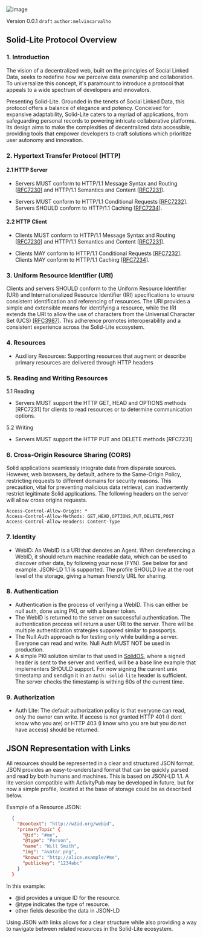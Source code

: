 ![image](https://github.com/solid-lite/draft-spec/assets/65864/d9b22bad-de6c-4f8a-97ec-827b1caafa56)

Version 0.0.1 `draft` `author:melvincarvalho`

## Solid-Lite Protocol Overview

### 1. Introduction

The vision of a decentralized web, built on the principles of Social Linked Data, seeks to redefine how we perceive data ownership and collaboration. To universalize this concept, it's paramount to introduce a protocol that appeals to a wide spectrum of developers and innovators.

Presenting Solid-Lite. Grounded in the tenets of Social Linked Data, this protocol offers a balance of elegance and potency. Conceived for expansive adaptability, Solid-Lite caters to a myriad of applications, from safeguarding personal records to powering intricate collaborative platforms. Its design aims to make the complexities of decentralized data accessible, providing tools that empower developers to craft solutions which prioritize user autonomy and innovation.

### 2. Hypertext Transfer Protocol (HTTP)

#### 2.1 HTTP Server

- Servers MUST conform to HTTP/1.1 Message Syntax and Routing [[RFC7230](https://solidproject.org/TR/protocol#bib-rfc7230)] and HTTP/1.1 Semantics and Content [[RFC7231](https://solidproject.org/TR/protocol#bib-rfc7231)].

- Servers MUST conform to HTTP/1.1 Conditional Requests [[RFC7232](https://solidproject.org/TR/protocol#bib-rfc7232)]. Servers SHOULD conform to HTTP/1.1 Caching [[RFC7234](https://solidproject.org/TR/protocol#bib-rfc7234)]. 

#### 2.2 HTTP Client

- Clients MUST conform to HTTP/1.1 Message Syntax and Routing [[RFC7230](https://solidproject.org/TR/protocol#bib-rfc7230)] and HTTP/1.1 Semantics and Content [[RFC7231](https://solidproject.org/TR/protocol#bib-rfc7231)]. 

- Clients MAY conform to HTTP/1.1 Conditional Requests [[RFC7232](https://solidproject.org/TR/protocol#bib-rfc7232)]. Clients MAY conform to HTTP/1.1 Caching [[RFC7234](https://solidproject.org/TR/protocol#bib-rfc7234)]. 

### 3. Uniform Resource Identifier (URI)

Clients and servers SHOULD conform to the Uniform Resource Identifier (URI) and Internationalized Resource Identifier (IRI) specifications to ensure consistent identification and referencing of resources. The URI provides a simple and extensible means for identifying a resource, while the IRI extends the URI to allow the use of characters from the Universal Character Set (UCS) [[RFC3987](https://solidproject.org/TR/protocol#bib-rfc3987)]. This adherence promotes interoperability and a consistent experience across the Solid-Lite ecosystem.

### 4. Resources
- Auxiliary Resources: Supporting resources that augment or describe primary resources are delivered through HTTP headers

### 5. Reading and Writing Resources

5.1 Reading

- Servers MUST support the HTTP GET, HEAD and OPTIONS methods [RFC7231] for clients to read resources or to determine communication options. 

5.2 Writing

- Servers MUST support the HTTP PUT and DELETE methods [RFC7231]

### 6. Cross-Origin Resource Sharing (CORS)

Solid applications seamlessly integrate data from disparate sources. However, web browsers, by default, adhere to the Same-Origin Policy, restricting requests to different domains for security reasons. This precaution, vital for preventing malicious data retrieval, can inadvertently restrict legitimate Solid applications.  The following headers on the server will allow cross origins requests.

```
Access-Control-Allow-Origin: *
Access-Control-Allow-Methods: GET,HEAD,OPTIONS,PUT,DELETE,POST
Access-Control-Allow-Headers: Content-Type
```

### 7. Identity
- WebID: An WebID is a URI that denotes an Agent.  When dereferencing a WebID, it should return machine readable data, which can be used to discover other data, by following your nose (FYN).  See below for and example.  JSON-LD 1.1 is supported.  The profile SHOULD live at the root level of the storage, giving a human friendly URL for sharing.

### 8. Authentication 
- Authentication is the process of verifying a WebID.  This can either be null auth, done using PKI, or with a bearer token.
- The WebID is returned to the server on successful authentication.  The authentication process will return a user URI to the server.  There will be multiple authentication strategies suppored similar to passportjs.
- The Null Auth approach is for testing only while building a server.  Everyone can read and write.  Null Auth MUST NOT be used in production.
- A simple PKI solution similar to that used in [SolidOS](https://github.com/SolidOS/solid-ui/blob/main/src/chat/keys.ts), where a signed header is sent to the server and verified, will be a base line example that implementers SHOULD support.  For now signing the current unix timestamp and sendign it in an `Auth: solid-lite` header is sufficient.  The server checks the timestamp is withing 60s of the current time.

### 9. Authorization
- Auth Lite: The default authorization policy is that everyone can read, only the owner can write.  If access is not granted HTTP 401 (I dont know who you are) or HTTP 403 (I know who you are but you do not have access) should be returned.

## JSON Representation with Links

All resources should be represented in a clear and structured JSON format. JSON provides an easy-to-understand format that can be quickly parsed and read by both humans and machines.  This is based on JSON-LD 1.1.  A lite version compatible with ActivityPub may be developed in future, but for now a simple profile, located at the base of storage could be as described below.

Example of a Resource JSON:

```json
  {
    "@context": "http://w3id.org/webid",
    "primaryTopic" {
      "@id": "#me",
      "@type": "Person",
      "name": "Will Smith",
      "img": "avatar.png",
      "knows": "http://alice.example/#me",
      "publickey": "1234abc"
    }
  }
```

In this example:
- @id provides a unique ID for the resource.
- @type indicates the type of resource.
- other fields describe the data in JSON-LD

Using JSON with links allows for a clear structure while also providing a way to navigate between related resources in the Solid-Lite ecosystem.
